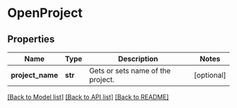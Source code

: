 # OpenProject

## Properties
Name | Type | Description | Notes
------------ | ------------- | ------------- | -------------
**project_name** | **str** | Gets or sets name of the project. | [optional] 

[[Back to Model list]](../README.md#documentation-for-models) [[Back to API list]](../README.md#documentation-for-api-endpoints) [[Back to README]](../README.md)


